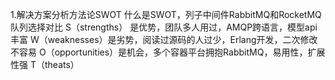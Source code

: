 1.解决方案分析方法论SWOT
什么是SWOT，列子中间件RabbitMQ和RocketMQ队列选择对比
S（strengths） 是优势，团队多人用过，AMQP跨语言，模型api丰富
W（weaknesses）是劣势，阅读过源码的人过少，Erlang开发，二次修改不容易
O（opportunities）是机会，多个容器平台拥抱RabbitMQ，易用性，扩展性强
T（theats）
<!--stackedit_data:
eyJoaXN0b3J5IjpbMTI0NDAxOTkzNCwtMTcyODE2MjQ5M119
-->